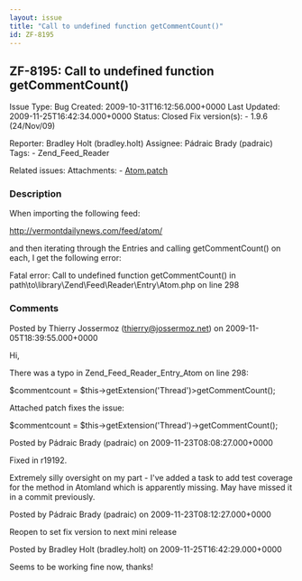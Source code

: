 ```yaml
---
layout: issue
title: "Call to undefined function getCommentCount()"
id: ZF-8195
---
```


ZF-8195: Call to undefined function getCommentCount() 
------------------------------------------------------

 Issue Type: Bug Created: 2009-10-31T16:12:56.000+0000 Last Updated: 2009-11-25T16:42:34.000+0000 Status: Closed Fix version(s): - 1.9.6 (24/Nov/09)
 
 Reporter:  Bradley Holt (bradley.holt)  Assignee:  Pádraic Brady (padraic)  Tags: - Zend\_Feed\_Reader
 
 Related issues: 
 Attachments: - [Atom.patch](/issues/secure/attachment/12352/Atom.patch)
 
### Description

When importing the following feed:

<http://vermontdailynews.com/feed/atom/>

and then iterating through the Entries and calling getCommentCount() on each, I get the following error:

Fatal error: Call to undefined function getCommentCount() in path\\to\\library\\Zend\\Feed\\Reader\\Entry\\Atom.php on line 298

 

 

### Comments

Posted by Thierry Jossermoz (thierry@jossermoz.net) on 2009-11-05T18:39:55.000+0000

Hi,

There was a typo in Zend\_Feed\_Reader\_Entry\_Atom on line 298:

$commentcount = $this->getExtension('Thread')>getCommentCount();

Attached patch fixes the issue:

$commentcount = $this->getExtension('Thread')->getCommentCount();

 

 

Posted by Pádraic Brady (padraic) on 2009-11-23T08:08:27.000+0000

Fixed in r19192.

Extremely silly oversight on my part - I've added a task to add test coverage for the method in Atomland which is apparently missing. May have missed it in a commit previously.

 

 

Posted by Pádraic Brady (padraic) on 2009-11-23T08:12:27.000+0000

Reopen to set fix version to next mini release

 

 

Posted by Bradley Holt (bradley.holt) on 2009-11-25T16:42:29.000+0000

Seems to be working fine now, thanks!

 

 